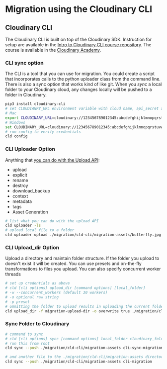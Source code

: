 # Migration using the Cloudinary CLI




## Cloudinary CLI

The Cloudinary CLI is built on top of the Cloudinary SDK. Instruction for setup are available in the [Intro to Cloudinary CLI course repository](https://github.com/cloudinary-training/cld-cli-intro).  The course is available in the [Cloudinary Academy](https://training.cloudinary.com/learn/course/introduction-to-cloudinarys-cli-one-hour-course/lessons/what-is-cloudinary-0747).

### CLI sync option
The CLI is a tool that you can use for migration.  You could create a script that incorporates calls to the python uploader class from the command line.  There is also a sync option that works kind of like git.  When you *sync* a local folder to your Cloudinary cloud, any changes locally will be pushed to a folder in Cloudinary.


```zsh
pip3 install cloudinary-cli
# set CLOUDIANRY_URL environment variable with cloud name, api_secret and api_key
# Mac
export CLOUDINARY_URL=cloudinary://123456789012345:abcdefghijklmnopqrstuvwxyzA@cloud_name
# Windows
set CLOUDINARY_URL=cloudinary://123456789012345:abcdefghijklmnopqrstuvwxyzA@cloud_name
# run config to verify credentials
cld config
```
### CLI Uploader Option

Anything that [you can do with the Upload API](https://cloudinary.com/documentation/image_upload_api_reference):
- upload
- explicit
- rename
- destroy
- download_backup
- context
- metadata
- tags
- Asset Generation

```zsh
# list what you can do with the upload API
cld uploader -ls
# upload local file to a folder
cld uploader upload ./migration/cld-cli/migration-assets/butterfly.jpg folder=migration-cli-upload invalidate=True

```


### CLI Upload_dir Option

Upload a directory and maintain folder structure.  If the folder you upload to doesn't exist it will be created. You can use presets and on-the-fly transformations to files you upload.  You can also specify concurrent worker threads


```zsh
# set up credentials as above
# cld [cli options] upload_dir [command options] [local_folder]
# -w --concurrent_workers (default 30 workers)
# -o optional raw string
# -p preset 
# ommitting the folder to upload results in uploading the current folder
cld upload_dir -f migration-upload-dir -o overwrite true ./migration/cld-cli/migration-assets

```

###  Sync Folder to Cloudinary

```zsh
# command to sync
# cld [cli options] sync [command options] local_folder cloudinary_folder
# run this from root
cld sync --push ./migration/cld-cli/migration-assets cli-sync-migration

# and another file to the ./migration/cld-cli/migration-assets directory and run again
cld sync --push ./migration/cld-cli/migration-assets cli-migration

```
